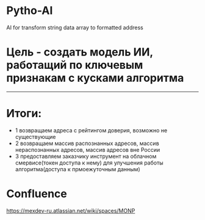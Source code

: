 # Pytho-AI
AI for transform string data array to formatted address
# Цель - создать модель ИИ, работащий по ключевым признакам с кусками алгоритма
_____________________________________________________________________________
# Итоги:  
* 1 возвращаем адреса с рейтингом доверия, возможно не существующие  
* 2 возвращаем массив распознанных адресов, массив нераспознанных адресов, массив адресов вне России  
* 3 предоставляем заказчику инструмент на облачном смервисе(токен доступа к нему) для улучшения работы алгоритма(доступа к прмоежуточным данным)  
# Confluence  
https://mexdev-ru.atlassian.net/wiki/spaces/MONP  
